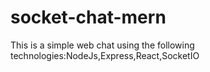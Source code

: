 # socket-chat-mern
This is a simple web chat using the following technologies:NodeJs,Express,React,SocketIO
